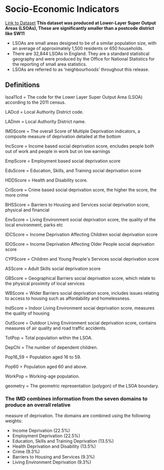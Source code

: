 # Socio-Economic Indicators

[Link to Dataset](https://www.gov.uk/government/statistics/english-indices-of-deprivation-2019)
**This dataset was produced at Lower-Layer Super Output Areas (LSOAs), These are significantly smaller than a postcode district like SW11**

- LSOAs are small areas designed to be of a similar population size, with an average of approximately
1,500 residents or 650 households. 
- There are 32,844 LSOAs in England. They are a standard
statistical geography and were produced by the Office for National Statistics for the reporting of
small area statistics. 
- LSOAs are referred to as ‘neighbourhoods’ throughout this release.

## Definitions
lsoa11cd = The code for the Lower Layer Super Output Area (LSOA) according to the 2011 census.

LADcd = Local Authority District code.

LADnm = Local Authority District name.

IMDScore = The overall Score of Multiple Deprivation indicators, a composite measure of deprivation detailed at the bottom

IncScore = Income based social deprivation score, encludes people both out of work and people in work but on low earnings

EmpScore = Employment based social deprivation score

EduScore = Education, Skills, and Training social deprivation score

HDDScore = Health and Disability score.

CriScore = Crime based social deprivation score, the higher the score, the more crime

BHSScore = Barriers to Housing and Services social deprivation score, physical and financial

EnvScore = Living Environment social deprivation score, the quality of the local environment, parks etc

IDCScore = Income Deprivation Affecting Children social deprivation score

IDOScore = Income Deprivation Affecting Older People social deprivation score

CYPScore = Children and Young People's Services social deprivation score

ASScore = Adult Skills social deprivation score

GBScore = Geographical Barriers social deprivation score, which relate to the physical proximity of local services

WBScore = Wider Barriers social deprivation score, includes issues relating to access to housing such as affordability and homelessness. 

IndScore = Indoor Living Environment social deprivation score, measures the quality of housing

OutScore = Outdoor Living Environment social deprivation score, contains measures of air quality and road traffic accidents.

TotPop = Total population within the LSOA. 

DepChi = The number of dependent children.

Pop16_59 = Population aged 16 to 59.

Pop60 = Population aged 60 and above.

WorkPop = Working-age population.

geometry = The geometric representation (polygon) of the LSOA boundary.

### The IMD combines information from the seven domains to produce an overall relative
measure of deprivation. The domains are combined using the following weights:
- Income Deprivation (22.5%)
- Employment Deprivation (22.5%)
- Education, Skills and Training Deprivation (13.5%)
- Health Deprivation and Disability (13.5%)
- Crime (9.3%)
- Barriers to Housing and Services (9.3%)
- Living Environment Deprivation (9.3%)